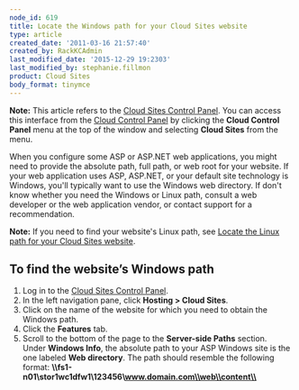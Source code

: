 ```yaml
---
node_id: 619
title: Locate the Windows path for your Cloud Sites website
type: article
created_date: '2011-03-16 21:57:40'
created_by: RackKCAdmin
last_modified_date: '2015-12-29 19:2303'
last_modified_by: stephanie.fillmon
product: Cloud Sites
body_format: tinymce
---
```


**Note:** This article refers to the [Cloud Sites Control
Panel](https://manage.rackspacecloud.com/). You can access this
interface from the [Cloud Control Panel](https://mycloud.rackspace.com/)
by clicking the **Cloud Control Panel** menu at the top of the window
and selecting **Cloud Sites** from the menu.

When you configure some ASP or ASP.NET web applications, you might need
to provide the absolute path, full path, or web root for your website.
If your web application uses ASP, ASP.NET, or your default site
technology is Windows, you'll typically want to use the Windows web
directory. If don't know whether you need the Windows or Linux path,
consult a web developer or the web application vendor, or contact
support for a recommendation.

**Note:** If you need to find your website's Linux path, see [Locate the
Linux path for your Cloud Sites
website](http://www.rackspace.com/knowledge_center/article/locate-the-linux-path-for-your-cloud-sites-website).

To find the website&rsquo;s Windows path
----------------------------------

1.  Log in to the [Cloud Sites Control
    Panel](https://manage.rackspacecloud.com).
2.  In the left navigation pane, click **Hosting \> Cloud Sites**.
3.  Click on the name of the website for which you need to obtain the
    Windows path.
4.  Click the **Features** tab.
5.  Scroll to the bottom of the page to the **Server-side Paths**
    section.\
     Under **Windows Info**, the absolute path to your ASP Windows site
    is the one labeled **Web directory**. The path should resemble the
    following format:
    **\\\\fs1-n01\\stor1wc1dfw1\\123456\\www.domain.com\\web\\content\\**


